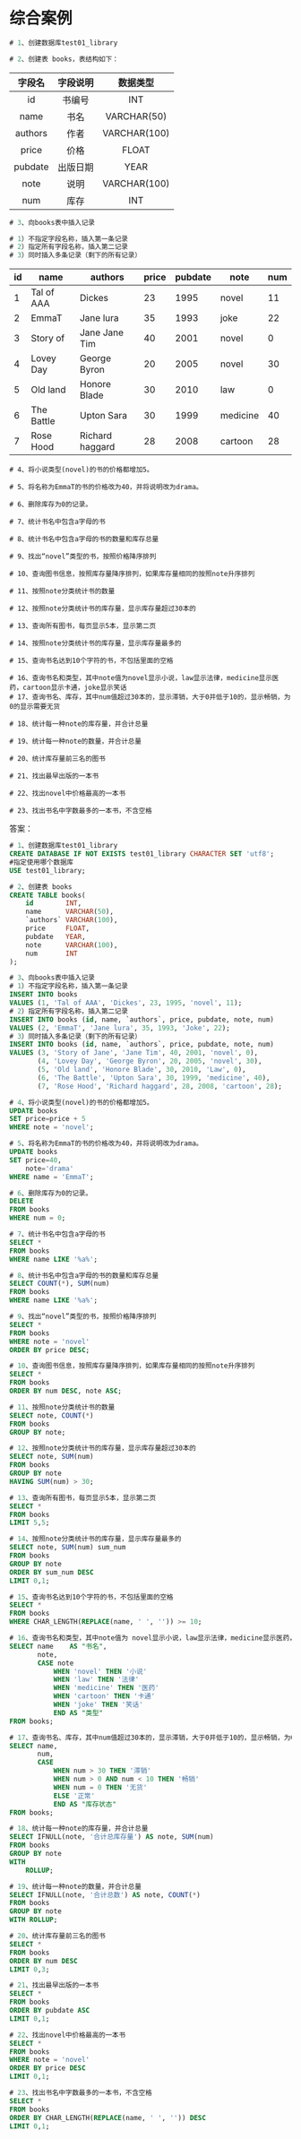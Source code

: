 # 综合案例

```sql
# 1、创建数据库test01_library

# 2、创建表 books，表结构如下：
```

|   字段名   | 字段说明 |     数据类型     |
|:-------:|:----:|:------------:|
|   id    | 书编号  |     INT      |
|  name   |  书名  | VARCHAR(50)  |
| authors |  作者  | VARCHAR(100) |
|  price  |  价格  |    FLOAT     |
| pubdate | 出版日期 |     YEAR     |
|  note   |  说明  | VARCHAR(100) |
|   num   |  库存  |     INT      |

```sql
# 3、向books表中插入记录

# 1）不指定字段名称，插入第一条记录
# 2）指定所有字段名称，插入第二记录
# 3）同时插入多条记录（剩下的所有记录）
```

| id  | name       | authors         | price | pubdate | note     | num |
|-----|------------|-----------------|-------|---------|----------|-----|
| 1   | Tal of AAA | Dickes          | 23    | 1995    | novel    | 11  |
| 2   | EmmaT      | Jane lura       | 35    | 1993    | joke     | 22  |
| 3   | Story of   | Jane Jane Tim   | 40    | 2001    | novel    | 0   |
| 4   | Lovey Day  | George Byron    | 20    | 2005    | novel    | 30  |
| 5   | Old land   | Honore Blade    | 30    | 2010    | law      | 0   |
| 6   | The Battle | Upton Sara      | 30    | 1999    | medicine | 40  |
| 7   | Rose Hood  | Richard haggard | 28    | 2008    | cartoon  | 28  |

```
# 4、将小说类型(novel)的书的价格都增加5。

# 5、将名称为EmmaT的书的价格改为40，并将说明改为drama。

# 6、删除库存为0的记录。

# 7、统计书名中包含a字母的书

# 8、统计书名中包含a字母的书的数量和库存总量

# 9、找出“novel”类型的书，按照价格降序排列

# 10、查询图书信息，按照库存量降序排列，如果库存量相同的按照note升序排列

# 11、按照note分类统计书的数量

# 12、按照note分类统计书的库存量，显示库存量超过30本的

# 13、查询所有图书，每页显示5本，显示第二页

# 14、按照note分类统计书的库存量，显示库存量最多的

# 15、查询书名达到10个字符的书，不包括里面的空格

# 16、查询书名和类型，其中note值为novel显示小说，law显示法律，medicine显示医药，cartoon显示卡通，joke显示笑话
# 17、查询书名、库存，其中num值超过30本的，显示滞销，大于0并低于10的，显示畅销，为0的显示需要无货

# 18、统计每一种note的库存量，并合计总量

# 19、统计每一种note的数量，并合计总量

# 20、统计库存量前三名的图书

# 21、找出最早出版的一本书

# 22、找出novel中价格最高的一本书

# 23、找出书名中字数最多的一本书，不含空格
```

答案：

```sql
# 1、创建数据库test01_library
CREATE DATABASE IF NOT EXISTS test01_library CHARACTER SET 'utf8';
#指定使用哪个数据库
USE test01_library;

# 2、创建表 books
CREATE TABLE books(
    id        INT,
    name      VARCHAR(50),
    `authors` VARCHAR(100),
    price     FLOAT,
    pubdate   YEAR,
    note      VARCHAR(100),
    num       INT
);

# 3、向books表中插入记录
# 1）不指定字段名称，插入第一条记录
INSERT INTO books
VALUES (1, 'Tal of AAA', 'Dickes', 23, 1995, 'novel', 11);
# 2）指定所有字段名称，插入第二记录
INSERT INTO books (id, name, `authors`, price, pubdate, note, num)
VALUES (2, 'EmmaT', 'Jane lura', 35, 1993, 'Joke', 22);
# 3）同时插入多条记录（剩下的所有记录）
INSERT INTO books (id, name, `authors`, price, pubdate, note, num)
VALUES (3, 'Story of Jane', 'Jane Tim', 40, 2001, 'novel', 0),
       (4, 'Lovey Day', 'George Byron', 20, 2005, 'novel', 30),
       (5, 'Old land', 'Honore Blade', 30, 2010, 'Law', 0),
       (6, 'The Battle', 'Upton Sara', 30, 1999, 'medicine', 40),
       (7, 'Rose Hood', 'Richard haggard', 28, 2008, 'cartoon', 28);

# 4、将小说类型(novel)的书的价格都增加5。
UPDATE books
SET price=price + 5
WHERE note = 'novel';

# 5、将名称为EmmaT的书的价格改为40，并将说明改为drama。
UPDATE books
SET price=40,
    note='drama'
WHERE name = 'EmmaT';

# 6、删除库存为0的记录。
DELETE
FROM books
WHERE num = 0;

# 7、统计书名中包含a字母的书
SELECT *
FROM books
WHERE name LIKE '%a%';

# 8、统计书名中包含a字母的书的数量和库存总量
SELECT COUNT(*), SUM(num)
FROM books
WHERE name LIKE '%a%';

# 9、找出“novel”类型的书，按照价格降序排列
SELECT *
FROM books
WHERE note = 'novel'
ORDER BY price DESC;

# 10、查询图书信息，按照库存量降序排列，如果库存量相同的按照note升序排列
SELECT *
FROM books
ORDER BY num DESC, note ASC;

# 11、按照note分类统计书的数量
SELECT note, COUNT(*)
FROM books
GROUP BY note;

# 12、按照note分类统计书的库存量，显示库存量超过30本的
SELECT note, SUM(num)
FROM books
GROUP BY note
HAVING SUM(num) > 30;

# 13、查询所有图书，每页显示5本，显示第二页
SELECT *
FROM books
LIMIT 5,5;

# 14、按照note分类统计书的库存量，显示库存量最多的
SELECT note, SUM(num) sum_num
FROM books
GROUP BY note
ORDER BY sum_num DESC
LIMIT 0,1;

# 15、查询书名达到10个字符的书，不包括里面的空格
SELECT *
FROM books
WHERE CHAR_LENGTH(REPLACE(name, ' ', '')) >= 10;

# 16、查询书名和类型，其中note值为 novel显示小说，law显示法律，medicine显示医药，cartoon显示卡通，joke显示笑话
SELECT name    AS "书名",
       note,
       CASE note
           WHEN 'novel' THEN '小说'
           WHEN 'law' THEN '法律'
           WHEN 'medicine' THEN '医药'
           WHEN 'cartoon' THEN '卡通'
           WHEN 'joke' THEN '笑话'
           END AS "类型"
FROM books;

# 17、查询书名、库存，其中num值超过30本的，显示滞销，大于0并低于10的，显示畅销，为0的显示需要无货
SELECT name,
       num,
       CASE
           WHEN num > 30 THEN '滞销'
           WHEN num > 0 AND num < 10 THEN '畅销'
           WHEN num = 0 THEN '无货'
           ELSE '正常'
           END AS "库存状态"
FROM books;

# 18、统计每一种note的库存量，并合计总量
SELECT IFNULL(note, '合计总库存量') AS note, SUM(num)
FROM books
GROUP BY note
WITH
    ROLLUP;

# 19、统计每一种note的数量，并合计总量
SELECT IFNULL(note, '合计总数') AS note, COUNT(*)
FROM books
GROUP BY note
WITH ROLLUP;

# 20、统计库存量前三名的图书
SELECT *
FROM books
ORDER BY num DESC
LIMIT 0,3;

# 21、找出最早出版的一本书
SELECT *
FROM books
ORDER BY pubdate ASC
LIMIT 0,1;

# 22、找出novel中价格最高的一本书
SELECT *
FROM books
WHERE note = 'novel'
ORDER BY price DESC
LIMIT 0,1;

# 23、找出书名中字数最多的一本书，不含空格
SELECT *
FROM books
ORDER BY CHAR_LENGTH(REPLACE(name, ' ', '')) DESC
LIMIT 0,1;
```
